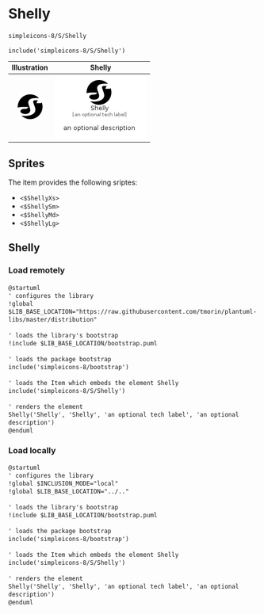 # Shelly


```text
simpleicons-8/S/Shelly
```

```text
include('simpleicons-8/S/Shelly')
```



| Illustration | Shelly |
| :---: | :---: |
| ![illustration for Illustration](../../simpleicons-8/S/Shelly.png) | ![illustration for Shelly](../../simpleicons-8/S/Shelly.Local.png) |



## Sprites
The item provides the following sriptes:

- `<$ShellyXs>`
- `<$ShellySm>`
- `<$ShellyMd>`
- `<$ShellyLg>`





## Shelly

### Load remotely
```plantuml
@startuml
' configures the library
!global $LIB_BASE_LOCATION="https://raw.githubusercontent.com/tmorin/plantuml-libs/master/distribution"

' loads the library's bootstrap
!include $LIB_BASE_LOCATION/bootstrap.puml

' loads the package bootstrap
include('simpleicons-8/bootstrap')

' loads the Item which embeds the element Shelly
include('simpleicons-8/S/Shelly')

' renders the element
Shelly('Shelly', 'Shelly', 'an optional tech label', 'an optional description')
@enduml
```

### Load locally
```plantuml
@startuml
' configures the library
!global $INCLUSION_MODE="local"
!global $LIB_BASE_LOCATION="../.."

' loads the library's bootstrap
!include $LIB_BASE_LOCATION/bootstrap.puml

' loads the package bootstrap
include('simpleicons-8/bootstrap')

' loads the Item which embeds the element Shelly
include('simpleicons-8/S/Shelly')

' renders the element
Shelly('Shelly', 'Shelly', 'an optional tech label', 'an optional description')
@enduml
```

